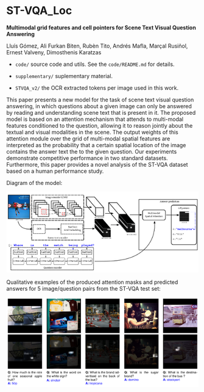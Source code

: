 # ST-VQA_Loc

**Multimodal grid features and cell pointers for Scene Text Visual Question Answering**

Lluís Gómez, Ali Furkan Biten, Rubèn Tito, Andrés Mafla, Marçal Rusiñol, Ernest Valveny, Dimosthenis Karatzas


- ```code/``` source code and utils. See the ```code/README.md``` for details.

- ```supplementary/``` suplementary material. 

- ```STVQA_v2/``` the OCR extracted tokens per image used in this work.


This paper presents a new model for the task of scene text visual question answering, in which questions about a given image can only be answered by reading and understanding scene text that is present in it. The proposed model is based on an attention mechanism that attends to multi-modal features conditioned to the question, allowing it to reason jointly about the textual and visual modalities in the scene. The output weights of this attention module over the grid of multi-modal spatial features are interpreted as the probability that a certain spatial location of the image contains the answer text the to the given question. Our experiments demonstrate competitive performance in two standard datasets. Furthermore, this paper provides a novel analysis of the ST-VQA dataset based on a human performance study.

Diagram of the model:

![ST-VQA_Loc diagram](./model.png)

Qualitative examples of the produced attention masks and predicted answers for 5 image/question pairs from the ST-VQA test set:

![ST-VQA_Loc output examples](./results.png)
